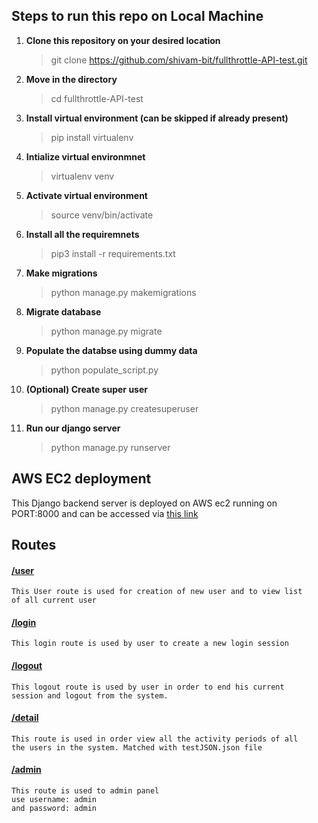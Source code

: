 ## Steps to run this repo on Local Machine
1) **Clone this repository on your desired location**
	>git clone https://github.com/shivam-bit/fullthrottle-API-test.git
2) **Move in the directory**
	> cd fullthrottle-API-test  
3) **Install virtual environment (can be skipped if already present)**
	> pip install virtualenv
4) **Intialize virtual environmnet**
	>virtualenv venv
5) **Activate virtual environment**
	> source venv/bin/activate
6) **Install all the requiremnets**
	> pip3 install -r requirements.txt
7) **Make migrations**
	> python manage.py makemigrations
8) **Migrate database**
	> python manage.py migrate
9) **Populate the databse using dummy data**
	> python populate_script.py
10) **(Optional) Create super user**
	> python manage.py createsuperuser
10) **Run our django server**
	> python manage.py runserver

## AWS EC2 deployment
This Django backend server is deployed on AWS ec2 running on PORT:8000 and can be accessed via [this link](http://3.17.148.62:8000) 
## Routes
#### [/user](http://3.17.148.62:8000/user)
	This User route is used for creation of new user and to view list 
	of all current user
#### [/login](http://3.17.148.62:8000/login)
	This login route is used by user to create a new login session
#### [/logout](http://3.17.148.62:8000/logout)
	This logout route is used by user in order to end his current 
	session and logout from the system.
#### [/detail](http://3.17.148.62:8000/detail)
	This route is used in order view all the activity periods of all 
	the users in the system. Matched with testJSON.json file
#### [/admin](http://3.17.148.62:8000/admin)
	This route is used to admin panel
	use username: admin
	and password: admin
